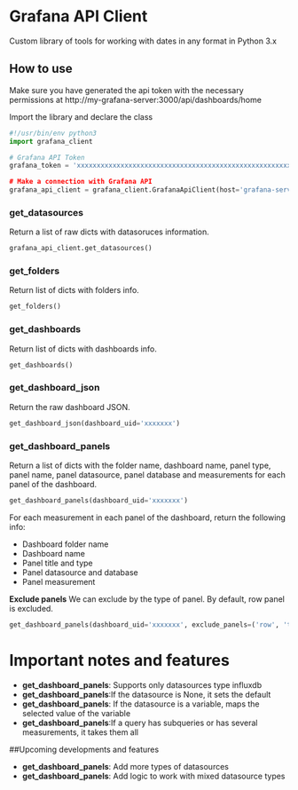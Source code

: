 # Grafana API Client
Custom library of tools for working with dates in any format in Python 3.x

## How to use

Make sure you have generated the api token with the necessary permissions at http://my-grafana-server:3000/api/dashboards/home

Import the library and declare the class

```python
#!/usr/bin/env python3
import grafana_client

# Grafana API Token
grafana_token = 'xxxxxxxxxxxxxxxxxxxxxxxxxxxxxxxxxxxxxxxxxxxxxxxxxxxxxxxxxxxxxxxxxxxxxxxxxxxx''

# Make a connection with Grafana API
grafana_api_client = grafana_client.GrafanaApiClient(host='grafana-server-or-ipaddress', port='3000', token=grafana_token)
```

### get_datasources
Return a list of raw dicts with datasoruces information.

```python
grafana_api_client.get_datasources()
```

### get_folders
Return list of dicts with folders info.

```python
get_folders()
```

### get_dashboards
Return list of dicts with dashboards info.

```python
get_dashboards()
```

### get_dashboard_json
Return the raw dashboard JSON.

```python
get_dashboard_json(dashboard_uid='xxxxxxx')
```

### get_dashboard_panels
Return a list of dicts with the folder name, dashboard name, panel type, panel name, panel datasource, panel database and measurements for each panel of the dashboard.

```python
get_dashboard_panels(dashboard_uid='xxxxxxx')
```

For each measurement in each panel of the dashboard, return the following info:
- Dashboard folder name
- Dashboard name
- Panel title and type
- Panel datasource and database
- Panel measurement

**Exclude panels**
We can exclude by the type of panel. By default, row panel is excluded.

```python
get_dashboard_panels(dashboard_uid='xxxxxxx', exclude_panels=('row', 'text')
```

# Important notes and features
- **get_dashboard_panels**: Supports only datasources type influxdb
- **get_dashboard_panels**:If the datasource is None, it sets the default
- **get_dashboard_panels**: If the datasource is a variable, maps the selected value of the variable
- **get_dashboard_panels**:If a query has subqueries or has several measurements, it takes them all

##Upcoming developments and features
- **get_dashboard_panels**: Add more types of datasources
- **get_dashboard_panels**: Add logic to work with mixed datasource types
